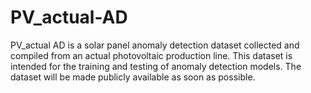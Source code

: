 # PV_actual-AD
PV_actual AD is a solar panel anomaly detection dataset collected and compiled from an actual photovoltaic production line. This dataset is intended for the training and testing of anomaly detection models. The dataset will be made publicly available as soon as possible.
